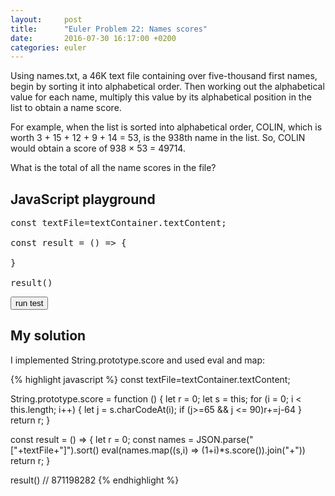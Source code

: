 ```yaml
---
layout:     post
title:      "Euler Problem 22: Names scores"
date:       2016-07-30 16:17:00 +0200
categories: euler
---
```


Using names.txt, a 46K text file containing over five-thousand first names, begin by sorting it into alphabetical order. Then working out the alphabetical value for each name, multiply this value by its alphabetical position in the list to obtain a name score.

For example, when the list is sorted into alphabetical order, COLIN, which is worth 3 + 15 + 12 + 9 + 14 = 53, is the 938th name in the list. So, COLIN would obtain a score of 938 × 53 = 49714.

What is the total of all the name scores in the file?

<script id="textContainer">"MARY","PATRICIA","LINDA","BARBARA","ELIZABETH","JENNIFER","MARIA","SUSAN","MARGARET","DOROTHY","LISA","NANCY","KAREN","BETTY","HELEN","SANDRA","DONNA","CAROL","RUTH","SHARON","MICHELLE","LAURA","SARAH","KIMBERLY","DEBORAH","JESSICA","SHIRLEY","CYNTHIA","ANGELA","MELISSA","BRENDA","AMY","ANNA","REBECCA","VIRGINIA","KATHLEEN","PAMELA","MARTHA","DEBRA","AMANDA","STEPHANIE","CAROLYN","CHRISTINE","MARIE","JANET","CATHERINE","FRANCES","ANN","JOYCE","DIANE","ALICE","JULIE","HEATHER","TERESA","DORIS","GLORIA","EVELYN","JEAN","CHERYL","MILDRED","KATHERINE","JOAN","ASHLEY","JUDITH","ROSE","JANICE","KELLY","NICOLE","JUDY","CHRISTINA","KATHY","THERESA","BEVERLY","DENISE","TAMMY","IRENE","JANE","LORI","RACHEL","MARILYN","ANDREA","KATHRYN","LOUISE","SARA","ANNE","JACQUELINE","WANDA","BONNIE","JULIA","RUBY","LOIS","TINA","PHYLLIS","NORMA","PAULA","DIANA","ANNIE","LILLIAN","EMILY","ROBIN","PEGGY","CRYSTAL","GLADYS","RITA","DAWN","CONNIE","FLORENCE","TRACY","EDNA","TIFFANY","CARMEN","ROSA","CINDY","GRACE","WENDY","VICTORIA","EDITH","KIM","SHERRY","SYLVIA","JOSEPHINE","THELMA","SHANNON","SHEILA","ETHEL","ELLEN","ELAINE","MARJORIE","CARRIE","CHARLOTTE","MONICA","ESTHER","PAULINE","EMMA","JUANITA","ANITA","RHONDA","HAZEL","AMBER","EVA","DEBBIE","APRIL","LESLIE","CLARA","LUCILLE","JAMIE","JOANNE","ELEANOR","VALERIE","DANIELLE","MEGAN","ALICIA","SUZANNE","MICHELE","GAIL","BERTHA","DARLENE","VERONICA","JILL","ERIN","GERALDINE","LAUREN","CATHY","JOANN","LORRAINE","LYNN","SALLY","REGINA","ERICA","BEATRICE","DOLORES","BERNICE","AUDREY","YVONNE","ANNETTE","JUNE","SAMANTHA","MARION","DANA","STACY","ANA","RENEE","IDA","VIVIAN","ROBERTA","HOLLY","BRITTANY","MELANIE","LORETTA","YOLANDA","JEANETTE","LAURIE","KATIE","KRISTEN","VANESSA","ALMA","SUE","ELSIE","BETH","JEANNE","VICKI","CARLA","TARA","ROSEMARY","EILEEN","TERRI","GERTRUDE","LUCY","TONYA","ELLA","STACEY","WILMA","GINA","KRISTIN","JESSIE","NATALIE","AGNES","VERA","WILLIE","CHARLENE","BESSIE","DELORES","MELINDA","PEARL","ARLENE","MAUREEN","COLLEEN","ALLISON","TAMARA","JOY","GEORGIA","CONSTANCE","LILLIE","CLAUDIA","JACKIE","MARCIA","TANYA","NELLIE","MINNIE","MARLENE","HEIDI","GLENDA","LYDIA","VIOLA","COURTNEY","MARIAN","STELLA","CAROLINE","DORA","JO","VICKIE","MATTIE","TERRY","MAXINE","IRMA","MABEL","MARSHA","MYRTLE","LENA","CHRISTY","DEANNA","PATSY","HILDA","GWENDOLYN","JENNIE","NORA","MARGIE","NINA","CASSANDRA","LEAH","PENNY","KAY","PRISCILLA","NAOMI","CAROLE","BRANDY","OLGA","BILLIE","DIANNE","TRACEY","LEONA","JENNY","FELICIA","SONIA","MIRIAM","VELMA","BECKY","BOBBIE","VIOLET","KRISTINA","TONI","MISTY","MAE","SHELLY","DAISY","RAMONA","SHERRI","ERIKA","KATRINA","CLAIRE","LINDSEY","LINDSAY","GENEVA","GUADALUPE","BELINDA","MARGARITA","SHERYL","CORA","FAYE","ADA","NATASHA","SABRINA","ISABEL","MARGUERITE","HATTIE","HARRIET","MOLLY","CECILIA","KRISTI","BRANDI","BLANCHE","SANDY","ROSIE","JOANNA","IRIS","EUNICE","ANGIE","INEZ","LYNDA","MADELINE","AMELIA","ALBERTA","GENEVIEVE","MONIQUE","JODI","JANIE","MAGGIE","KAYLA","SONYA","JAN","LEE","KRISTINE","CANDACE","FANNIE","MARYANN","OPAL","ALISON","YVETTE","MELODY","LUZ","SUSIE","OLIVIA","FLORA","SHELLEY","KRISTY","MAMIE","LULA","LOLA","VERNA","BEULAH","ANTOINETTE","CANDICE","JUANA","JEANNETTE","PAM","KELLI","HANNAH","WHITNEY","BRIDGET","KARLA","CELIA","LATOYA","PATTY","SHELIA","GAYLE","DELLA","VICKY","LYNNE","SHERI","MARIANNE","KARA","JACQUELYN","ERMA","BLANCA","MYRA","LETICIA","PAT","KRISTA","ROXANNE","ANGELICA","JOHNNIE","ROBYN","FRANCIS","ADRIENNE","ROSALIE","ALEXANDRA","BROOKE","BETHANY","SADIE","BERNADETTE","TRACI","JODY","KENDRA","JASMINE","NICHOLE","RACHAEL","CHELSEA","MABLE","ERNESTINE","MURIEL","MARCELLA","ELENA","KRYSTAL","ANGELINA","NADINE","KARI","ESTELLE","DIANNA","PAULETTE","LORA","MONA","DOREEN","ROSEMARIE","ANGEL","DESIREE","ANTONIA","HOPE","GINGER","JANIS","BETSY","CHRISTIE","FREDA","MERCEDES","MEREDITH","LYNETTE","TERI","CRISTINA","EULA","LEIGH","MEGHAN","SOPHIA","ELOISE","ROCHELLE","GRETCHEN","CECELIA","RAQUEL","HENRIETTA","ALYSSA","JANA","KELLEY","GWEN","KERRY","JENNA","TRICIA","LAVERNE","OLIVE","ALEXIS","TASHA","SILVIA","ELVIRA","CASEY","DELIA","SOPHIE","KATE","PATTI","LORENA","KELLIE","SONJA","LILA","LANA","DARLA","MAY","MINDY","ESSIE","MANDY","LORENE","ELSA","JOSEFINA","JEANNIE","MIRANDA","DIXIE","LUCIA","MARTA","FAITH","LELA","JOHANNA","SHARI","CAMILLE","TAMI","SHAWNA","ELISA","EBONY","MELBA","ORA","NETTIE","TABITHA","OLLIE","JAIME","WINIFRED","KRISTIE","MARINA","ALISHA","AIMEE","RENA","MYRNA","MARLA","TAMMIE","LATASHA","BONITA","PATRICE","RONDA","SHERRIE","ADDIE","FRANCINE","DELORIS","STACIE","ADRIANA","CHERI","SHELBY","ABIGAIL","CELESTE","JEWEL","CARA","ADELE","REBEKAH","LUCINDA","DORTHY","CHRIS","EFFIE","TRINA","REBA","SHAWN","SALLIE","AURORA","LENORA","ETTA","LOTTIE","KERRI","TRISHA","NIKKI","ESTELLA","FRANCISCA","JOSIE","TRACIE","MARISSA","KARIN","BRITTNEY","JANELLE","LOURDES","LAUREL","HELENE","FERN","ELVA","CORINNE","KELSEY","INA","BETTIE","ELISABETH","AIDA","CAITLIN","INGRID","IVA","EUGENIA","CHRISTA","GOLDIE","CASSIE","MAUDE","JENIFER","THERESE","FRANKIE","DENA","LORNA","JANETTE","LATONYA","CANDY","MORGAN","CONSUELO","TAMIKA","ROSETTA","DEBORA","CHERIE","POLLY","DINA","JEWELL","FAY","JILLIAN","DOROTHEA","NELL","TRUDY","ESPERANZA","PATRICA","KIMBERLEY","SHANNA","HELENA","CAROLINA","CLEO","STEFANIE","ROSARIO","OLA","JANINE","MOLLIE","LUPE","ALISA","LOU","MARIBEL","SUSANNE","BETTE","SUSANA","ELISE","CECILE","ISABELLE","LESLEY","JOCELYN","PAIGE","JONI","RACHELLE","LEOLA","DAPHNE","ALTA","ESTER","PETRA","GRACIELA","IMOGENE","JOLENE","KEISHA","LACEY","GLENNA","GABRIELA","KERI","URSULA","LIZZIE","KIRSTEN","SHANA","ADELINE","MAYRA","JAYNE","JACLYN","GRACIE","SONDRA","CARMELA","MARISA","ROSALIND","CHARITY","TONIA","BEATRIZ","MARISOL","CLARICE","JEANINE","SHEENA","ANGELINE","FRIEDA","LILY","ROBBIE","SHAUNA","MILLIE","CLAUDETTE","CATHLEEN","ANGELIA","GABRIELLE","AUTUMN","KATHARINE","SUMMER","JODIE","STACI","LEA","CHRISTI","JIMMIE","JUSTINE","ELMA","LUELLA","MARGRET","DOMINIQUE","SOCORRO","RENE","MARTINA","MARGO","MAVIS","CALLIE","BOBBI","MARITZA","LUCILE","LEANNE","JEANNINE","DEANA","AILEEN","LORIE","LADONNA","WILLA","MANUELA","GALE","SELMA","DOLLY","SYBIL","ABBY","LARA","DALE","IVY","DEE","WINNIE","MARCY","LUISA","JERI","MAGDALENA","OFELIA","MEAGAN","AUDRA","MATILDA","LEILA","CORNELIA","BIANCA","SIMONE","BETTYE","RANDI","VIRGIE","LATISHA","BARBRA","GEORGINA","ELIZA","LEANN","BRIDGETTE","RHODA","HALEY","ADELA","NOLA","BERNADINE","FLOSSIE","ILA","GRETA","RUTHIE","NELDA","MINERVA","LILLY","TERRIE","LETHA","HILARY","ESTELA","VALARIE","BRIANNA","ROSALYN","EARLINE","CATALINA","AVA","MIA","CLARISSA","LIDIA","CORRINE","ALEXANDRIA","CONCEPCION","TIA","SHARRON","RAE","DONA","ERICKA","JAMI","ELNORA","CHANDRA","LENORE","NEVA","MARYLOU","MELISA","TABATHA","SERENA","AVIS","ALLIE","SOFIA","JEANIE","ODESSA","NANNIE","HARRIETT","LORAINE","PENELOPE","MILAGROS","EMILIA","BENITA","ALLYSON","ASHLEE","TANIA","TOMMIE","ESMERALDA","KARINA","EVE","PEARLIE","ZELMA","MALINDA","NOREEN","TAMEKA","SAUNDRA","HILLARY","AMIE","ALTHEA","ROSALINDA","JORDAN","LILIA","ALANA","GAY","CLARE","ALEJANDRA","ELINOR","MICHAEL","LORRIE","JERRI","DARCY","EARNESTINE","CARMELLA","TAYLOR","NOEMI","MARCIE","LIZA","ANNABELLE","LOUISA","EARLENE","MALLORY","CARLENE","NITA","SELENA","TANISHA","KATY","JULIANNE","JOHN","LAKISHA","EDWINA","MARICELA","MARGERY","KENYA","DOLLIE","ROXIE","ROSLYN","KATHRINE","NANETTE","CHARMAINE","LAVONNE","ILENE","KRIS","TAMMI","SUZETTE","CORINE","KAYE","JERRY","MERLE","CHRYSTAL","LINA","DEANNE","LILIAN","JULIANA","ALINE","LUANN","KASEY","MARYANNE","EVANGELINE","COLETTE","MELVA","LAWANDA","YESENIA","NADIA","MADGE","KATHIE","EDDIE","OPHELIA","VALERIA","NONA","MITZI","MARI","GEORGETTE","CLAUDINE","FRAN","ALISSA","ROSEANN","LAKEISHA","SUSANNA","REVA","DEIDRE","CHASITY","SHEREE","CARLY","JAMES","ELVIA","ALYCE","DEIRDRE","GENA","BRIANA","ARACELI","KATELYN","ROSANNE","WENDI","TESSA","BERTA","MARVA","IMELDA","MARIETTA","MARCI","LEONOR","ARLINE","SASHA","MADELYN","JANNA","JULIETTE","DEENA","AURELIA","JOSEFA","AUGUSTA","LILIANA","YOUNG","CHRISTIAN","LESSIE","AMALIA","SAVANNAH","ANASTASIA","VILMA","NATALIA","ROSELLA","LYNNETTE","CORINA","ALFREDA","LEANNA","CAREY","AMPARO","COLEEN","TAMRA","AISHA","WILDA","KARYN","CHERRY","QUEEN","MAURA","MAI","EVANGELINA","ROSANNA","HALLIE","ERNA","ENID","MARIANA","LACY","JULIET","JACKLYN","FREIDA","MADELEINE","MARA","HESTER","CATHRYN","LELIA","CASANDRA","BRIDGETT","ANGELITA","JANNIE","DIONNE","ANNMARIE","KATINA","BERYL","PHOEBE","MILLICENT","KATHERYN","DIANN","CARISSA","MARYELLEN","LIZ","LAURI","HELGA","GILDA","ADRIAN","RHEA","MARQUITA","HOLLIE","TISHA","TAMERA","ANGELIQUE","FRANCESCA","BRITNEY","KAITLIN","LOLITA","FLORINE","ROWENA","REYNA","TWILA","FANNY","JANELL","INES","CONCETTA","BERTIE","ALBA","BRIGITTE","ALYSON","VONDA","PANSY","ELBA","NOELLE","LETITIA","KITTY","DEANN","BRANDIE","LOUELLA","LETA","FELECIA","SHARLENE","LESA","BEVERLEY","ROBERT","ISABELLA","HERMINIA","TERRA","CELINA","TORI","OCTAVIA","JADE","DENICE","GERMAINE","SIERRA","MICHELL","CORTNEY","NELLY","DORETHA","SYDNEY","DEIDRA","MONIKA","LASHONDA","JUDI","CHELSEY","ANTIONETTE","MARGOT","BOBBY","ADELAIDE","NAN","LEEANN","ELISHA","DESSIE","LIBBY","KATHI","GAYLA","LATANYA","MINA","MELLISA","KIMBERLEE","JASMIN","RENAE","ZELDA","ELDA","MA","JUSTINA","GUSSIE","EMILIE","CAMILLA","ABBIE","ROCIO","KAITLYN","JESSE","EDYTHE","ASHLEIGH","SELINA","LAKESHA","GERI","ALLENE","PAMALA","MICHAELA","DAYNA","CARYN","ROSALIA","SUN","JACQULINE","REBECA","MARYBETH","KRYSTLE","IOLA","DOTTIE","BENNIE","BELLE","AUBREY","GRISELDA","ERNESTINA","ELIDA","ADRIANNE","DEMETRIA","DELMA","CHONG","JAQUELINE","DESTINY","ARLEEN","VIRGINA","RETHA","FATIMA","TILLIE","ELEANORE","CARI","TREVA","BIRDIE","WILHELMINA","ROSALEE","MAURINE","LATRICE","YONG","JENA","TARYN","ELIA","DEBBY","MAUDIE","JEANNA","DELILAH","CATRINA","SHONDA","HORTENCIA","THEODORA","TERESITA","ROBBIN","DANETTE","MARYJANE","FREDDIE","DELPHINE","BRIANNE","NILDA","DANNA","CINDI","BESS","IONA","HANNA","ARIEL","WINONA","VIDA","ROSITA","MARIANNA","WILLIAM","RACHEAL","GUILLERMINA","ELOISA","CELESTINE","CAREN","MALISSA","LONA","CHANTEL","SHELLIE","MARISELA","LEORA","AGATHA","SOLEDAD","MIGDALIA","IVETTE","CHRISTEN","ATHENA","JANEL","CHLOE","VEDA","PATTIE","TESSIE","TERA","MARILYNN","LUCRETIA","KARRIE","DINAH","DANIELA","ALECIA","ADELINA","VERNICE","SHIELA","PORTIA","MERRY","LASHAWN","DEVON","DARA","TAWANA","OMA","VERDA","CHRISTIN","ALENE","ZELLA","SANDI","RAFAELA","MAYA","KIRA","CANDIDA","ALVINA","SUZAN","SHAYLA","LYN","LETTIE","ALVA","SAMATHA","ORALIA","MATILDE","MADONNA","LARISSA","VESTA","RENITA","INDIA","DELOIS","SHANDA","PHILLIS","LORRI","ERLINDA","CRUZ","CATHRINE","BARB","ZOE","ISABELL","IONE","GISELA","CHARLIE","VALENCIA","ROXANNA","MAYME","KISHA","ELLIE","MELLISSA","DORRIS","DALIA","BELLA","ANNETTA","ZOILA","RETA","REINA","LAURETTA","KYLIE","CHRISTAL","PILAR","CHARLA","ELISSA","TIFFANI","TANA","PAULINA","LEOTA","BREANNA","JAYME","CARMEL","VERNELL","TOMASA","MANDI","DOMINGA","SANTA","MELODIE","LURA","ALEXA","TAMELA","RYAN","MIRNA","KERRIE","VENUS","NOEL","FELICITA","CRISTY","CARMELITA","BERNIECE","ANNEMARIE","TIARA","ROSEANNE","MISSY","CORI","ROXANA","PRICILLA","KRISTAL","JUNG","ELYSE","HAYDEE","ALETHA","BETTINA","MARGE","GILLIAN","FILOMENA","CHARLES","ZENAIDA","HARRIETTE","CARIDAD","VADA","UNA","ARETHA","PEARLINE","MARJORY","MARCELA","FLOR","EVETTE","ELOUISE","ALINA","TRINIDAD","DAVID","DAMARIS","CATHARINE","CARROLL","BELVA","NAKIA","MARLENA","LUANNE","LORINE","KARON","DORENE","DANITA","BRENNA","TATIANA","SAMMIE","LOUANN","LOREN","JULIANNA","ANDRIA","PHILOMENA","LUCILA","LEONORA","DOVIE","ROMONA","MIMI","JACQUELIN","GAYE","TONJA","MISTI","JOE","GENE","CHASTITY","STACIA","ROXANN","MICAELA","NIKITA","MEI","VELDA","MARLYS","JOHNNA","AURA","LAVERN","IVONNE","HAYLEY","NICKI","MAJORIE","HERLINDA","GEORGE","ALPHA","YADIRA","PERLA","GREGORIA","DANIEL","ANTONETTE","SHELLI","MOZELLE","MARIAH","JOELLE","CORDELIA","JOSETTE","CHIQUITA","TRISTA","LOUIS","LAQUITA","GEORGIANA","CANDI","SHANON","LONNIE","HILDEGARD","CECIL","VALENTINA","STEPHANY","MAGDA","KAROL","GERRY","GABRIELLA","TIANA","ROMA","RICHELLE","RAY","PRINCESS","OLETA","JACQUE","IDELLA","ALAINA","SUZANNA","JOVITA","BLAIR","TOSHA","RAVEN","NEREIDA","MARLYN","KYLA","JOSEPH","DELFINA","TENA","STEPHENIE","SABINA","NATHALIE","MARCELLE","GERTIE","DARLEEN","THEA","SHARONDA","SHANTEL","BELEN","VENESSA","ROSALINA","ONA","GENOVEVA","COREY","CLEMENTINE","ROSALBA","RENATE","RENATA","MI","IVORY","GEORGIANNA","FLOY","DORCAS","ARIANA","TYRA","THEDA","MARIAM","JULI","JESICA","DONNIE","VIKKI","VERLA","ROSELYN","MELVINA","JANNETTE","GINNY","DEBRAH","CORRIE","ASIA","VIOLETA","MYRTIS","LATRICIA","COLLETTE","CHARLEEN","ANISSA","VIVIANA","TWYLA","PRECIOUS","NEDRA","LATONIA","LAN","HELLEN","FABIOLA","ANNAMARIE","ADELL","SHARYN","CHANTAL","NIKI","MAUD","LIZETTE","LINDY","KIA","KESHA","JEANA","DANELLE","CHARLINE","CHANEL","CARROL","VALORIE","LIA","DORTHA","CRISTAL","SUNNY","LEONE","LEILANI","GERRI","DEBI","ANDRA","KESHIA","IMA","EULALIA","EASTER","DULCE","NATIVIDAD","LINNIE","KAMI","GEORGIE","CATINA","BROOK","ALDA","WINNIFRED","SHARLA","RUTHANN","MEAGHAN","MAGDALENE","LISSETTE","ADELAIDA","VENITA","TRENA","SHIRLENE","SHAMEKA","ELIZEBETH","DIAN","SHANTA","MICKEY","LATOSHA","CARLOTTA","WINDY","SOON","ROSINA","MARIANN","LEISA","JONNIE","DAWNA","CATHIE","BILLY","ASTRID","SIDNEY","LAUREEN","JANEEN","HOLLI","FAWN","VICKEY","TERESSA","SHANTE","RUBYE","MARCELINA","CHANDA","CARY","TERESE","SCARLETT","MARTY","MARNIE","LULU","LISETTE","JENIFFER","ELENOR","DORINDA","DONITA","CARMAN","BERNITA","ALTAGRACIA","ALETA","ADRIANNA","ZORAIDA","RONNIE","NICOLA","LYNDSEY","KENDALL","JANINA","CHRISSY","AMI","STARLA","PHYLIS","PHUONG","KYRA","CHARISSE","BLANCH","SANJUANITA","RONA","NANCI","MARILEE","MARANDA","CORY","BRIGETTE","SANJUANA","MARITA","KASSANDRA","JOYCELYN","IRA","FELIPA","CHELSIE","BONNY","MIREYA","LORENZA","KYONG","ILEANA","CANDELARIA","TONY","TOBY","SHERIE","OK","MARK","LUCIE","LEATRICE","LAKESHIA","GERDA","EDIE","BAMBI","MARYLIN","LAVON","HORTENSE","GARNET","EVIE","TRESSA","SHAYNA","LAVINA","KYUNG","JEANETTA","SHERRILL","SHARA","PHYLISS","MITTIE","ANABEL","ALESIA","THUY","TAWANDA","RICHARD","JOANIE","TIFFANIE","LASHANDA","KARISSA","ENRIQUETA","DARIA","DANIELLA","CORINNA","ALANNA","ABBEY","ROXANE","ROSEANNA","MAGNOLIA","LIDA","KYLE","JOELLEN","ERA","CORAL","CARLEEN","TRESA","PEGGIE","NOVELLA","NILA","MAYBELLE","JENELLE","CARINA","NOVA","MELINA","MARQUERITE","MARGARETTE","JOSEPHINA","EVONNE","DEVIN","CINTHIA","ALBINA","TOYA","TAWNYA","SHERITA","SANTOS","MYRIAM","LIZABETH","LISE","KEELY","JENNI","GISELLE","CHERYLE","ARDITH","ARDIS","ALESHA","ADRIANE","SHAINA","LINNEA","KAROLYN","HONG","FLORIDA","FELISHA","DORI","DARCI","ARTIE","ARMIDA","ZOLA","XIOMARA","VERGIE","SHAMIKA","NENA","NANNETTE","MAXIE","LOVIE","JEANE","JAIMIE","INGE","FARRAH","ELAINA","CAITLYN","STARR","FELICITAS","CHERLY","CARYL","YOLONDA","YASMIN","TEENA","PRUDENCE","PENNIE","NYDIA","MACKENZIE","ORPHA","MARVEL","LIZBETH","LAURETTE","JERRIE","HERMELINDA","CAROLEE","TIERRA","MIRIAN","META","MELONY","KORI","JENNETTE","JAMILA","ENA","ANH","YOSHIKO","SUSANNAH","SALINA","RHIANNON","JOLEEN","CRISTINE","ASHTON","ARACELY","TOMEKA","SHALONDA","MARTI","LACIE","KALA","JADA","ILSE","HAILEY","BRITTANI","ZONA","SYBLE","SHERRYL","RANDY","NIDIA","MARLO","KANDICE","KANDI","DEB","DEAN","AMERICA","ALYCIA","TOMMY","RONNA","NORENE","MERCY","JOSE","INGEBORG","GIOVANNA","GEMMA","CHRISTEL","AUDRY","ZORA","VITA","VAN","TRISH","STEPHAINE","SHIRLEE","SHANIKA","MELONIE","MAZIE","JAZMIN","INGA","HOA","HETTIE","GERALYN","FONDA","ESTRELLA","ADELLA","SU","SARITA","RINA","MILISSA","MARIBETH","GOLDA","EVON","ETHELYN","ENEDINA","CHERISE","CHANA","VELVA","TAWANNA","SADE","MIRTA","LI","KARIE","JACINTA","ELNA","DAVINA","CIERRA","ASHLIE","ALBERTHA","TANESHA","STEPHANI","NELLE","MINDI","LU","LORINDA","LARUE","FLORENE","DEMETRA","DEDRA","CIARA","CHANTELLE","ASHLY","SUZY","ROSALVA","NOELIA","LYDA","LEATHA","KRYSTYNA","KRISTAN","KARRI","DARLINE","DARCIE","CINDA","CHEYENNE","CHERRIE","AWILDA","ALMEDA","ROLANDA","LANETTE","JERILYN","GISELE","EVALYN","CYNDI","CLETA","CARIN","ZINA","ZENA","VELIA","TANIKA","PAUL","CHARISSA","THOMAS","TALIA","MARGARETE","LAVONDA","KAYLEE","KATHLENE","JONNA","IRENA","ILONA","IDALIA","CANDIS","CANDANCE","BRANDEE","ANITRA","ALIDA","SIGRID","NICOLETTE","MARYJO","LINETTE","HEDWIG","CHRISTIANA","CASSIDY","ALEXIA","TRESSIE","MODESTA","LUPITA","LITA","GLADIS","EVELIA","DAVIDA","CHERRI","CECILY","ASHELY","ANNABEL","AGUSTINA","WANITA","SHIRLY","ROSAURA","HULDA","EUN","BAILEY","YETTA","VERONA","THOMASINA","SIBYL","SHANNAN","MECHELLE","LUE","LEANDRA","LANI","KYLEE","KANDY","JOLYNN","FERNE","EBONI","CORENE","ALYSIA","ZULA","NADA","MOIRA","LYNDSAY","LORRETTA","JUAN","JAMMIE","HORTENSIA","GAYNELL","CAMERON","ADRIA","VINA","VICENTA","TANGELA","STEPHINE","NORINE","NELLA","LIANA","LESLEE","KIMBERELY","ILIANA","GLORY","FELICA","EMOGENE","ELFRIEDE","EDEN","EARTHA","CARMA","BEA","OCIE","MARRY","LENNIE","KIARA","JACALYN","CARLOTA","ARIELLE","YU","STAR","OTILIA","KIRSTIN","KACEY","JOHNETTA","JOEY","JOETTA","JERALDINE","JAUNITA","ELANA","DORTHEA","CAMI","AMADA","ADELIA","VERNITA","TAMAR","SIOBHAN","RENEA","RASHIDA","OUIDA","ODELL","NILSA","MERYL","KRISTYN","JULIETA","DANICA","BREANNE","AUREA","ANGLEA","SHERRON","ODETTE","MALIA","LORELEI","LIN","LEESA","KENNA","KATHLYN","FIONA","CHARLETTE","SUZIE","SHANTELL","SABRA","RACQUEL","MYONG","MIRA","MARTINE","LUCIENNE","LAVADA","JULIANN","JOHNIE","ELVERA","DELPHIA","CLAIR","CHRISTIANE","CHAROLETTE","CARRI","AUGUSTINE","ASHA","ANGELLA","PAOLA","NINFA","LEDA","LAI","EDA","SUNSHINE","STEFANI","SHANELL","PALMA","MACHELLE","LISSA","KECIA","KATHRYNE","KARLENE","JULISSA","JETTIE","JENNIFFER","HUI","CORRINA","CHRISTOPHER","CAROLANN","ALENA","TESS","ROSARIA","MYRTICE","MARYLEE","LIANE","KENYATTA","JUDIE","JANEY","IN","ELMIRA","ELDORA","DENNA","CRISTI","CATHI","ZAIDA","VONNIE","VIVA","VERNIE","ROSALINE","MARIELA","LUCIANA","LESLI","KARAN","FELICE","DENEEN","ADINA","WYNONA","TARSHA","SHERON","SHASTA","SHANITA","SHANI","SHANDRA","RANDA","PINKIE","PARIS","NELIDA","MARILOU","LYLA","LAURENE","LACI","JOI","JANENE","DOROTHA","DANIELE","DANI","CAROLYNN","CARLYN","BERENICE","AYESHA","ANNELIESE","ALETHEA","THERSA","TAMIKO","RUFINA","OLIVA","MOZELL","MARYLYN","MADISON","KRISTIAN","KATHYRN","KASANDRA","KANDACE","JANAE","GABRIEL","DOMENICA","DEBBRA","DANNIELLE","CHUN","BUFFY","BARBIE","ARCELIA","AJA","ZENOBIA","SHAREN","SHAREE","PATRICK","PAGE","MY","LAVINIA","KUM","KACIE","JACKELINE","HUONG","FELISA","EMELIA","ELEANORA","CYTHIA","CRISTIN","CLYDE","CLARIBEL","CARON","ANASTACIA","ZULMA","ZANDRA","YOKO","TENISHA","SUSANN","SHERILYN","SHAY","SHAWANDA","SABINE","ROMANA","MATHILDA","LINSEY","KEIKO","JOANA","ISELA","GRETTA","GEORGETTA","EUGENIE","DUSTY","DESIRAE","DELORA","CORAZON","ANTONINA","ANIKA","WILLENE","TRACEE","TAMATHA","REGAN","NICHELLE","MICKIE","MAEGAN","LUANA","LANITA","KELSIE","EDELMIRA","BREE","AFTON","TEODORA","TAMIE","SHENA","MEG","LINH","KELI","KACI","DANYELLE","BRITT","ARLETTE","ALBERTINE","ADELLE","TIFFINY","STORMY","SIMONA","NUMBERS","NICOLASA","NICHOL","NIA","NAKISHA","MEE","MAIRA","LOREEN","KIZZY","JOHNNY","JAY","FALLON","CHRISTENE","BOBBYE","ANTHONY","YING","VINCENZA","TANJA","RUBIE","RONI","QUEENIE","MARGARETT","KIMBERLI","IRMGARD","IDELL","HILMA","EVELINA","ESTA","EMILEE","DENNISE","DANIA","CARL","CARIE","ANTONIO","WAI","SANG","RISA","RIKKI","PARTICIA","MUI","MASAKO","MARIO","LUVENIA","LOREE","LONI","LIEN","KEVIN","GIGI","FLORENCIA","DORIAN","DENITA","DALLAS","CHI","BILLYE","ALEXANDER","TOMIKA","SHARITA","RANA","NIKOLE","NEOMA","MARGARITE","MADALYN","LUCINA","LAILA","KALI","JENETTE","GABRIELE","EVELYNE","ELENORA","CLEMENTINA","ALEJANDRINA","ZULEMA","VIOLETTE","VANNESSA","THRESA","RETTA","PIA","PATIENCE","NOELLA","NICKIE","JONELL","DELTA","CHUNG","CHAYA","CAMELIA","BETHEL","ANYA","ANDREW","THANH","SUZANN","SPRING","SHU","MILA","LILLA","LAVERNA","KEESHA","KATTIE","GIA","GEORGENE","EVELINE","ESTELL","ELIZBETH","VIVIENNE","VALLIE","TRUDIE","STEPHANE","MICHEL","MAGALY","MADIE","KENYETTA","KARREN","JANETTA","HERMINE","HARMONY","DRUCILLA","DEBBI","CELESTINA","CANDIE","BRITNI","BECKIE","AMINA","ZITA","YUN","YOLANDE","VIVIEN","VERNETTA","TRUDI","SOMMER","PEARLE","PATRINA","OSSIE","NICOLLE","LOYCE","LETTY","LARISA","KATHARINA","JOSELYN","JONELLE","JENELL","IESHA","HEIDE","FLORINDA","FLORENTINA","FLO","ELODIA","DORINE","BRUNILDA","BRIGID","ASHLI","ARDELLA","TWANA","THU","TARAH","SUNG","SHEA","SHAVON","SHANE","SERINA","RAYNA","RAMONITA","NGA","MARGURITE","LUCRECIA","KOURTNEY","KATI","JESUS","JESENIA","DIAMOND","CRISTA","AYANA","ALICA","ALIA","VINNIE","SUELLEN","ROMELIA","RACHELL","PIPER","OLYMPIA","MICHIKO","KATHALEEN","JOLIE","JESSI","JANESSA","HANA","HA","ELEASE","CARLETTA","BRITANY","SHONA","SALOME","ROSAMOND","REGENA","RAINA","NGOC","NELIA","LOUVENIA","LESIA","LATRINA","LATICIA","LARHONDA","JINA","JACKI","HOLLIS","HOLLEY","EMMY","DEEANN","CORETTA","ARNETTA","VELVET","THALIA","SHANICE","NETA","MIKKI","MICKI","LONNA","LEANA","LASHUNDA","KILEY","JOYE","JACQULYN","IGNACIA","HYUN","HIROKO","HENRY","HENRIETTE","ELAYNE","DELINDA","DARNELL","DAHLIA","COREEN","CONSUELA","CONCHITA","CELINE","BABETTE","AYANNA","ANETTE","ALBERTINA","SKYE","SHAWNEE","SHANEKA","QUIANA","PAMELIA","MIN","MERRI","MERLENE","MARGIT","KIESHA","KIERA","KAYLENE","JODEE","JENISE","ERLENE","EMMIE","ELSE","DARYL","DALILA","DAISEY","CODY","CASIE","BELIA","BABARA","VERSIE","VANESA","SHELBA","SHAWNDA","SAM","NORMAN","NIKIA","NAOMA","MARNA","MARGERET","MADALINE","LAWANA","KINDRA","JUTTA","JAZMINE","JANETT","HANNELORE","GLENDORA","GERTRUD","GARNETT","FREEDA","FREDERICA","FLORANCE","FLAVIA","DENNIS","CARLINE","BEVERLEE","ANJANETTE","VALDA","TRINITY","TAMALA","STEVIE","SHONNA","SHA","SARINA","ONEIDA","MICAH","MERILYN","MARLEEN","LURLINE","LENNA","KATHERIN","JIN","JENI","HAE","GRACIA","GLADY","FARAH","ERIC","ENOLA","EMA","DOMINQUE","DEVONA","DELANA","CECILA","CAPRICE","ALYSHA","ALI","ALETHIA","VENA","THERESIA","TAWNY","SONG","SHAKIRA","SAMARA","SACHIKO","RACHELE","PAMELLA","NICKY","MARNI","MARIEL","MAREN","MALISA","LIGIA","LERA","LATORIA","LARAE","KIMBER","KATHERN","KAREY","JENNEFER","JANETH","HALINA","FREDIA","DELISA","DEBROAH","CIERA","CHIN","ANGELIKA","ANDREE","ALTHA","YEN","VIVAN","TERRESA","TANNA","SUK","SUDIE","SOO","SIGNE","SALENA","RONNI","REBBECCA","MYRTIE","MCKENZIE","MALIKA","MAIDA","LOAN","LEONARDA","KAYLEIGH","FRANCE","ETHYL","ELLYN","DAYLE","CAMMIE","BRITTNI","BIRGIT","AVELINA","ASUNCION","ARIANNA","AKIKO","VENICE","TYESHA","TONIE","TIESHA","TAKISHA","STEFFANIE","SINDY","SANTANA","MEGHANN","MANDA","MACIE","LADY","KELLYE","KELLEE","JOSLYN","JASON","INGER","INDIRA","GLINDA","GLENNIS","FERNANDA","FAUSTINA","ENEIDA","ELICIA","DOT","DIGNA","DELL","ARLETTA","ANDRE","WILLIA","TAMMARA","TABETHA","SHERRELL","SARI","REFUGIO","REBBECA","PAULETTA","NIEVES","NATOSHA","NAKITA","MAMMIE","KENISHA","KAZUKO","KASSIE","GARY","EARLEAN","DAPHINE","CORLISS","CLOTILDE","CAROLYNE","BERNETTA","AUGUSTINA","AUDREA","ANNIS","ANNABELL","YAN","TENNILLE","TAMICA","SELENE","SEAN","ROSANA","REGENIA","QIANA","MARKITA","MACY","LEEANNE","LAURINE","KYM","JESSENIA","JANITA","GEORGINE","GENIE","EMIKO","ELVIE","DEANDRA","DAGMAR","CORIE","COLLEN","CHERISH","ROMAINE","PORSHA","PEARLENE","MICHELINE","MERNA","MARGORIE","MARGARETTA","LORE","KENNETH","JENINE","HERMINA","FREDERICKA","ELKE","DRUSILLA","DORATHY","DIONE","DESIRE","CELENA","BRIGIDA","ANGELES","ALLEGRA","THEO","TAMEKIA","SYNTHIA","STEPHEN","SOOK","SLYVIA","ROSANN","REATHA","RAYE","MARQUETTA","MARGART","LING","LAYLA","KYMBERLY","KIANA","KAYLEEN","KATLYN","KARMEN","JOELLA","IRINA","EMELDA","ELENI","DETRA","CLEMMIE","CHERYLL","CHANTELL","CATHEY","ARNITA","ARLA","ANGLE","ANGELIC","ALYSE","ZOFIA","THOMASINE","TENNIE","SON","SHERLY","SHERLEY","SHARYL","REMEDIOS","PETRINA","NICKOLE","MYUNG","MYRLE","MOZELLA","LOUANNE","LISHA","LATIA","LANE","KRYSTA","JULIENNE","JOEL","JEANENE","JACQUALINE","ISAURA","GWENDA","EARLEEN","DONALD","CLEOPATRA","CARLIE","AUDIE","ANTONIETTA","ALISE","ALEX","VERDELL","VAL","TYLER","TOMOKO","THAO","TALISHA","STEVEN","SO","SHEMIKA","SHAUN","SCARLET","SAVANNA","SANTINA","ROSIA","RAEANN","ODILIA","NANA","MINNA","MAGAN","LYNELLE","LE","KARMA","JOEANN","IVANA","INELL","ILANA","HYE","HONEY","HEE","GUDRUN","FRANK","DREAMA","CRISSY","CHANTE","CARMELINA","ARVILLA","ARTHUR","ANNAMAE","ALVERA","ALEIDA","AARON","YEE","YANIRA","VANDA","TIANNA","TAM","STEFANIA","SHIRA","PERRY","NICOL","NANCIE","MONSERRATE","MINH","MELYNDA","MELANY","MATTHEW","LOVELLA","LAURE","KIRBY","KACY","JACQUELYNN","HYON","GERTHA","FRANCISCO","ELIANA","CHRISTENA","CHRISTEEN","CHARISE","CATERINA","CARLEY","CANDYCE","ARLENA","AMMIE","YANG","WILLETTE","VANITA","TUYET","TINY","SYREETA","SILVA","SCOTT","RONALD","PENNEY","NYLA","MICHAL","MAURICE","MARYAM","MARYA","MAGEN","LUDIE","LOMA","LIVIA","LANELL","KIMBERLIE","JULEE","DONETTA","DIEDRA","DENISHA","DEANE","DAWNE","CLARINE","CHERRYL","BRONWYN","BRANDON","ALLA","VALERY","TONDA","SUEANN","SORAYA","SHOSHANA","SHELA","SHARLEEN","SHANELLE","NERISSA","MICHEAL","MERIDITH","MELLIE","MAYE","MAPLE","MAGARET","LUIS","LILI","LEONILA","LEONIE","LEEANNA","LAVONIA","LAVERA","KRISTEL","KATHEY","KATHE","JUSTIN","JULIAN","JIMMY","JANN","ILDA","HILDRED","HILDEGARDE","GENIA","FUMIKO","EVELIN","ERMELINDA","ELLY","DUNG","DOLORIS","DIONNA","DANAE","BERNEICE","ANNICE","ALIX","VERENA","VERDIE","TRISTAN","SHAWNNA","SHAWANA","SHAUNNA","ROZELLA","RANDEE","RANAE","MILAGRO","LYNELL","LUISE","LOUIE","LOIDA","LISBETH","KARLEEN","JUNITA","JONA","ISIS","HYACINTH","HEDY","GWENN","ETHELENE","ERLINE","EDWARD","DONYA","DOMONIQUE","DELICIA","DANNETTE","CICELY","BRANDA","BLYTHE","BETHANN","ASHLYN","ANNALEE","ALLINE","YUKO","VELLA","TRANG","TOWANDA","TESHA","SHERLYN","NARCISA","MIGUELINA","MERI","MAYBELL","MARLANA","MARGUERITA","MADLYN","LUNA","LORY","LORIANN","LIBERTY","LEONORE","LEIGHANN","LAURICE","LATESHA","LARONDA","KATRICE","KASIE","KARL","KALEY","JADWIGA","GLENNIE","GEARLDINE","FRANCINA","EPIFANIA","DYAN","DORIE","DIEDRE","DENESE","DEMETRICE","DELENA","DARBY","CRISTIE","CLEORA","CATARINA","CARISA","BERNIE","BARBERA","ALMETA","TRULA","TEREASA","SOLANGE","SHEILAH","SHAVONNE","SANORA","ROCHELL","MATHILDE","MARGARETA","MAIA","LYNSEY","LAWANNA","LAUNA","KENA","KEENA","KATIA","JAMEY","GLYNDA","GAYLENE","ELVINA","ELANOR","DANUTA","DANIKA","CRISTEN","CORDIE","COLETTA","CLARITA","CARMON","BRYNN","AZUCENA","AUNDREA","ANGELE","YI","WALTER","VERLIE","VERLENE","TAMESHA","SILVANA","SEBRINA","SAMIRA","REDA","RAYLENE","PENNI","PANDORA","NORAH","NOMA","MIREILLE","MELISSIA","MARYALICE","LARAINE","KIMBERY","KARYL","KARINE","KAM","JOLANDA","JOHANA","JESUSA","JALEESA","JAE","JACQUELYNE","IRISH","ILUMINADA","HILARIA","HANH","GENNIE","FRANCIE","FLORETTA","EXIE","EDDA","DREMA","DELPHA","BEV","BARBAR","ASSUNTA","ARDELL","ANNALISA","ALISIA","YUKIKO","YOLANDO","WONDA","WEI","WALTRAUD","VETA","TEQUILA","TEMEKA","TAMEIKA","SHIRLEEN","SHENITA","PIEDAD","OZELLA","MIRTHA","MARILU","KIMIKO","JULIANE","JENICE","JEN","JANAY","JACQUILINE","HILDE","FE","FAE","EVAN","EUGENE","ELOIS","ECHO","DEVORAH","CHAU","BRINDA","BETSEY","ARMINDA","ARACELIS","APRYL","ANNETT","ALISHIA","VEOLA","USHA","TOSHIKO","THEOLA","TASHIA","TALITHA","SHERY","RUDY","RENETTA","REIKO","RASHEEDA","OMEGA","OBDULIA","MIKA","MELAINE","MEGGAN","MARTIN","MARLEN","MARGET","MARCELINE","MANA","MAGDALEN","LIBRADA","LEZLIE","LEXIE","LATASHIA","LASANDRA","KELLE","ISIDRA","ISA","INOCENCIA","GWYN","FRANCOISE","ERMINIA","ERINN","DIMPLE","DEVORA","CRISELDA","ARMANDA","ARIE","ARIANE","ANGELO","ANGELENA","ALLEN","ALIZA","ADRIENE","ADALINE","XOCHITL","TWANNA","TRAN","TOMIKO","TAMISHA","TAISHA","SUSY","SIU","RUTHA","ROXY","RHONA","RAYMOND","OTHA","NORIKO","NATASHIA","MERRIE","MELVIN","MARINDA","MARIKO","MARGERT","LORIS","LIZZETTE","LEISHA","KAILA","KA","JOANNIE","JERRICA","JENE","JANNET","JANEE","JACINDA","HERTA","ELENORE","DORETTA","DELAINE","DANIELL","CLAUDIE","CHINA","BRITTA","APOLONIA","AMBERLY","ALEASE","YURI","YUK","WEN","WANETA","UTE","TOMI","SHARRI","SANDIE","ROSELLE","REYNALDA","RAGUEL","PHYLICIA","PATRIA","OLIMPIA","ODELIA","MITZIE","MITCHELL","MISS","MINDA","MIGNON","MICA","MENDY","MARIVEL","MAILE","LYNETTA","LAVETTE","LAURYN","LATRISHA","LAKIESHA","KIERSTEN","KARY","JOSPHINE","JOLYN","JETTA","JANISE","JACQUIE","IVELISSE","GLYNIS","GIANNA","GAYNELLE","EMERALD","DEMETRIUS","DANYELL","DANILLE","DACIA","CORALEE","CHER","CEOLA","BRETT","BELL","ARIANNE","ALESHIA","YUNG","WILLIEMAE","TROY","TRINH","THORA","TAI","SVETLANA","SHERIKA","SHEMEKA","SHAUNDA","ROSELINE","RICKI","MELDA","MALLIE","LAVONNA","LATINA","LARRY","LAQUANDA","LALA","LACHELLE","KLARA","KANDIS","JOHNA","JEANMARIE","JAYE","HANG","GRAYCE","GERTUDE","EMERITA","EBONIE","CLORINDA","CHING","CHERY","CAROLA","BREANN","BLOSSOM","BERNARDINE","BECKI","ARLETHA","ARGELIA","ARA","ALITA","YULANDA","YON","YESSENIA","TOBI","TASIA","SYLVIE","SHIRL","SHIRELY","SHERIDAN","SHELLA","SHANTELLE","SACHA","ROYCE","REBECKA","REAGAN","PROVIDENCIA","PAULENE","MISHA","MIKI","MARLINE","MARICA","LORITA","LATOYIA","LASONYA","KERSTIN","KENDA","KEITHA","KATHRIN","JAYMIE","JACK","GRICELDA","GINETTE","ERYN","ELINA","ELFRIEDA","DANYEL","CHEREE","CHANELLE","BARRIE","AVERY","AURORE","ANNAMARIA","ALLEEN","AILENE","AIDE","YASMINE","VASHTI","VALENTINE","TREASA","TORY","TIFFANEY","SHERYLL","SHARIE","SHANAE","SAU","RAISA","PA","NEDA","MITSUKO","MIRELLA","MILDA","MARYANNA","MARAGRET","MABELLE","LUETTA","LORINA","LETISHA","LATARSHA","LANELLE","LAJUANA","KRISSY","KARLY","KARENA","JON","JESSIKA","JERICA","JEANELLE","JANUARY","JALISA","JACELYN","IZOLA","IVEY","GREGORY","EUNA","ETHA","DREW","DOMITILA","DOMINICA","DAINA","CREOLA","CARLI","CAMIE","BUNNY","BRITTNY","ASHANTI","ANISHA","ALEEN","ADAH","YASUKO","WINTER","VIKI","VALRIE","TONA","TINISHA","THI","TERISA","TATUM","TANEKA","SIMONNE","SHALANDA","SERITA","RESSIE","REFUGIA","PAZ","OLENE","NA","MERRILL","MARGHERITA","MANDIE","MAN","MAIRE","LYNDIA","LUCI","LORRIANE","LORETA","LEONIA","LAVONA","LASHAWNDA","LAKIA","KYOKO","KRYSTINA","KRYSTEN","KENIA","KELSI","JUDE","JEANICE","ISOBEL","GEORGIANN","GENNY","FELICIDAD","EILENE","DEON","DELOISE","DEEDEE","DANNIE","CONCEPTION","CLORA","CHERILYN","CHANG","CALANDRA","BERRY","ARMANDINA","ANISA","ULA","TIMOTHY","TIERA","THERESSA","STEPHANIA","SIMA","SHYLA","SHONTA","SHERA","SHAQUITA","SHALA","SAMMY","ROSSANA","NOHEMI","NERY","MORIAH","MELITA","MELIDA","MELANI","MARYLYNN","MARISHA","MARIETTE","MALORIE","MADELENE","LUDIVINA","LORIA","LORETTE","LORALEE","LIANNE","LEON","LAVENIA","LAURINDA","LASHON","KIT","KIMI","KEILA","KATELYNN","KAI","JONE","JOANE","JI","JAYNA","JANELLA","JA","HUE","HERTHA","FRANCENE","ELINORE","DESPINA","DELSIE","DEEDRA","CLEMENCIA","CARRY","CAROLIN","CARLOS","BULAH","BRITTANIE","BOK","BLONDELL","BIBI","BEAULAH","BEATA","ANNITA","AGRIPINA","VIRGEN","VALENE","UN","TWANDA","TOMMYE","TOI","TARRA","TARI","TAMMERA","SHAKIA","SADYE","RUTHANNE","ROCHEL","RIVKA","PURA","NENITA","NATISHA","MING","MERRILEE","MELODEE","MARVIS","LUCILLA","LEENA","LAVETA","LARITA","LANIE","KEREN","ILEEN","GEORGEANN","GENNA","GENESIS","FRIDA","EWA","EUFEMIA","EMELY","ELA","EDYTH","DEONNA","DEADRA","DARLENA","CHANELL","CHAN","CATHERN","CASSONDRA","CASSAUNDRA","BERNARDA","BERNA","ARLINDA","ANAMARIA","ALBERT","WESLEY","VERTIE","VALERI","TORRI","TATYANA","STASIA","SHERISE","SHERILL","SEASON","SCOTTIE","SANDA","RUTHE","ROSY","ROBERTO","ROBBI","RANEE","QUYEN","PEARLY","PALMIRA","ONITA","NISHA","NIESHA","NIDA","NEVADA","NAM","MERLYN","MAYOLA","MARYLOUISE","MARYLAND","MARX","MARTH","MARGENE","MADELAINE","LONDA","LEONTINE","LEOMA","LEIA","LAWRENCE","LAURALEE","LANORA","LAKITA","KIYOKO","KETURAH","KATELIN","KAREEN","JONIE","JOHNETTE","JENEE","JEANETT","IZETTA","HIEDI","HEIKE","HASSIE","HAROLD","GIUSEPPINA","GEORGANN","FIDELA","FERNANDE","ELWANDA","ELLAMAE","ELIZ","DUSTI","DOTTY","CYNDY","CORALIE","CELESTA","ARGENTINA","ALVERTA","XENIA","WAVA","VANETTA","TORRIE","TASHINA","TANDY","TAMBRA","TAMA","STEPANIE","SHILA","SHAUNTA","SHARAN","SHANIQUA","SHAE","SETSUKO","SERAFINA","SANDEE","ROSAMARIA","PRISCILA","OLINDA","NADENE","MUOI","MICHELINA","MERCEDEZ","MARYROSE","MARIN","MARCENE","MAO","MAGALI","MAFALDA","LOGAN","LINN","LANNIE","KAYCE","KAROLINE","KAMILAH","KAMALA","JUSTA","JOLINE","JENNINE","JACQUETTA","IRAIDA","GERALD","GEORGEANNA","FRANCHESCA","FAIRY","EMELINE","ELANE","EHTEL","EARLIE","DULCIE","DALENE","CRIS","CLASSIE","CHERE","CHARIS","CAROYLN","CARMINA","CARITA","BRIAN","BETHANIE","AYAKO","ARICA","AN","ALYSA","ALESSANDRA","AKILAH","ADRIEN","ZETTA","YOULANDA","YELENA","YAHAIRA","XUAN","WENDOLYN","VICTOR","TIJUANA","TERRELL","TERINA","TERESIA","SUZI","SUNDAY","SHERELL","SHAVONDA","SHAUNTE","SHARDA","SHAKITA","SENA","RYANN","RUBI","RIVA","REGINIA","REA","RACHAL","PARTHENIA","PAMULA","MONNIE","MONET","MICHAELE","MELIA","MARINE","MALKA","MAISHA","LISANDRA","LEO","LEKISHA","LEAN","LAURENCE","LAKENDRA","KRYSTIN","KORTNEY","KIZZIE","KITTIE","KERA","KENDAL","KEMBERLY","KANISHA","JULENE","JULE","JOSHUA","JOHANNE","JEFFREY","JAMEE","HAN","HALLEY","GIDGET","GALINA","FREDRICKA","FLETA","FATIMAH","EUSEBIA","ELZA","ELEONORE","DORTHEY","DORIA","DONELLA","DINORAH","DELORSE","CLARETHA","CHRISTINIA","CHARLYN","BONG","BELKIS","AZZIE","ANDERA","AIKO","ADENA","YER","YAJAIRA","WAN","VANIA","ULRIKE","TOSHIA","TIFANY","STEFANY","SHIZUE","SHENIKA","SHAWANNA","SHAROLYN","SHARILYN","SHAQUANA","SHANTAY","SEE","ROZANNE","ROSELEE","RICKIE","REMONA","REANNA","RAELENE","QUINN","PHUNG","PETRONILA","NATACHA","NANCEY","MYRL","MIYOKO","MIESHA","MERIDETH","MARVELLA","MARQUITTA","MARHTA","MARCHELLE","LIZETH","LIBBIE","LAHOMA","LADAWN","KINA","KATHELEEN","KATHARYN","KARISA","KALEIGH","JUNIE","JULIEANN","JOHNSIE","JANEAN","JAIMEE","JACKQUELINE","HISAKO","HERMA","HELAINE","GWYNETH","GLENN","GITA","EUSTOLIA","EMELINA","ELIN","EDRIS","DONNETTE","DONNETTA","DIERDRE","DENAE","DARCEL","CLAUDE","CLARISA","CINDERELLA","CHIA","CHARLESETTA","CHARITA","CELSA","CASSY","CASSI","CARLEE","BRUNA","BRITTANEY","BRANDE","BILLI","BAO","ANTONETTA","ANGLA","ANGELYN","ANALISA","ALANE","WENONA","WENDIE","VERONIQUE","VANNESA","TOBIE","TEMPIE","SUMIKO","SULEMA","SPARKLE","SOMER","SHEBA","SHAYNE","SHARICE","SHANEL","SHALON","SAGE","ROY","ROSIO","ROSELIA","RENAY","REMA","REENA","PORSCHE","PING","PEG","OZIE","ORETHA","ORALEE","ODA","NU","NGAN","NAKESHA","MILLY","MARYBELLE","MARLIN","MARIS","MARGRETT","MARAGARET","MANIE","LURLENE","LILLIA","LIESELOTTE","LAVELLE","LASHAUNDA","LAKEESHA","KEITH","KAYCEE","KALYN","JOYA","JOETTE","JENAE","JANIECE","ILLA","GRISEL","GLAYDS","GENEVIE","GALA","FREDDA","FRED","ELMER","ELEONOR","DEBERA","DEANDREA","DAN","CORRINNE","CORDIA","CONTESSA","COLENE","CLEOTILDE","CHARLOTT","CHANTAY","CECILLE","BEATRIS","AZALEE","ARLEAN","ARDATH","ANJELICA","ANJA","ALFREDIA","ALEISHA","ADAM","ZADA","YUONNE","XIAO","WILLODEAN","WHITLEY","VENNIE","VANNA","TYISHA","TOVA","TORIE","TONISHA","TILDA","TIEN","TEMPLE","SIRENA","SHERRIL","SHANTI","SHAN","SENAIDA","SAMELLA","ROBBYN","RENDA","REITA","PHEBE","PAULITA","NOBUKO","NGUYET","NEOMI","MOON","MIKAELA","MELANIA","MAXIMINA","MARG","MAISIE","LYNNA","LILLI","LAYNE","LASHAUN","LAKENYA","LAEL","KIRSTIE","KATHLINE","KASHA","KARLYN","KARIMA","JOVAN","JOSEFINE","JENNELL","JACQUI","JACKELYN","HYO","HIEN","GRAZYNA","FLORRIE","FLORIA","ELEONORA","DWANA","DORLA","DONG","DELMY","DEJA","DEDE","DANN","CRYSTA","CLELIA","CLARIS","CLARENCE","CHIEKO","CHERLYN","CHERELLE","CHARMAIN","CHARA","CAMMY","BEE","ARNETTE","ARDELLE","ANNIKA","AMIEE","AMEE","ALLENA","YVONE","YUKI","YOSHIE","YEVETTE","YAEL","WILLETTA","VONCILE","VENETTA","TULA","TONETTE","TIMIKA","TEMIKA","TELMA","TEISHA","TAREN","TA","STACEE","SHIN","SHAWNTA","SATURNINA","RICARDA","POK","PASTY","ONIE","NUBIA","MORA","MIKE","MARIELLE","MARIELLA","MARIANELA","MARDELL","MANY","LUANNA","LOISE","LISABETH","LINDSY","LILLIANA","LILLIAM","LELAH","LEIGHA","LEANORA","LANG","KRISTEEN","KHALILAH","KEELEY","KANDRA","JUNKO","JOAQUINA","JERLENE","JANI","JAMIKA","JAME","HSIU","HERMILA","GOLDEN","GENEVIVE","EVIA","EUGENA","EMMALINE","ELFREDA","ELENE","DONETTE","DELCIE","DEEANNA","DARCEY","CUC","CLARINDA","CIRA","CHAE","CELINDA","CATHERYN","CATHERIN","CASIMIRA","CARMELIA","CAMELLIA","BREANA","BOBETTE","BERNARDINA","BEBE","BASILIA","ARLYNE","AMAL","ALAYNA","ZONIA","ZENIA","YURIKO","YAEKO","WYNELL","WILLOW","WILLENA","VERNIA","TU","TRAVIS","TORA","TERRILYN","TERICA","TENESHA","TAWNA","TAJUANA","TAINA","STEPHNIE","SONA","SOL","SINA","SHONDRA","SHIZUKO","SHERLENE","SHERICE","SHARIKA","ROSSIE","ROSENA","RORY","RIMA","RIA","RHEBA","RENNA","PETER","NATALYA","NANCEE","MELODI","MEDA","MAXIMA","MATHA","MARKETTA","MARICRUZ","MARCELENE","MALVINA","LUBA","LOUETTA","LEIDA","LECIA","LAURAN","LASHAWNA","LAINE","KHADIJAH","KATERINE","KASI","KALLIE","JULIETTA","JESUSITA","JESTINE","JESSIA","JEREMY","JEFFIE","JANYCE","ISADORA","GEORGIANNE","FIDELIA","EVITA","EURA","EULAH","ESTEFANA","ELSY","ELIZABET","ELADIA","DODIE","DION","DIA","DENISSE","DELORAS","DELILA","DAYSI","DAKOTA","CURTIS","CRYSTLE","CONCHA","COLBY","CLARETTA","CHU","CHRISTIA","CHARLSIE","CHARLENA","CARYLON","BETTYANN","ASLEY","ASHLEA","AMIRA","AI","AGUEDA","AGNUS","YUETTE","VINITA","VICTORINA","TYNISHA","TREENA","TOCCARA","TISH","THOMASENA","TEGAN","SOILA","SHILOH","SHENNA","SHARMAINE","SHANTAE","SHANDI","SEPTEMBER","SARAN","SARAI","SANA","SAMUEL","SALLEY","ROSETTE","ROLANDE","REGINE","OTELIA","OSCAR","OLEVIA","NICHOLLE","NECOLE","NAIDA","MYRTA","MYESHA","MITSUE","MINTA","MERTIE","MARGY","MAHALIA","MADALENE","LOVE","LOURA","LOREAN","LEWIS","LESHA","LEONIDA","LENITA","LAVONE","LASHELL","LASHANDRA","LAMONICA","KIMBRA","KATHERINA","KARRY","KANESHA","JULIO","JONG","JENEVA","JAQUELYN","HWA","GILMA","GHISLAINE","GERTRUDIS","FRANSISCA","FERMINA","ETTIE","ETSUKO","ELLIS","ELLAN","ELIDIA","EDRA","DORETHEA","DOREATHA","DENYSE","DENNY","DEETTA","DAINE","CYRSTAL","CORRIN","CAYLA","CARLITA","CAMILA","BURMA","BULA","BUENA","BLAKE","BARABARA","AVRIL","AUSTIN","ALAINE","ZANA","WILHEMINA","WANETTA","VIRGIL","VI","VERONIKA","VERNON","VERLINE","VASILIKI","TONITA","TISA","TEOFILA","TAYNA","TAUNYA","TANDRA","TAKAKO","SUNNI","SUANNE","SIXTA","SHARELL","SEEMA","RUSSELL","ROSENDA","ROBENA","RAYMONDE","PEI","PAMILA","OZELL","NEIDA","NEELY","MISTIE","MICHA","MERISSA","MAURITA","MARYLN","MARYETTA","MARSHALL","MARCELL","MALENA","MAKEDA","MADDIE","LOVETTA","LOURIE","LORRINE","LORILEE","LESTER","LAURENA","LASHAY","LARRAINE","LAREE","LACRESHA","KRISTLE","KRISHNA","KEVA","KEIRA","KAROLE","JOIE","JINNY","JEANNETTA","JAMA","HEIDY","GILBERTE","GEMA","FAVIOLA","EVELYNN","ENDA","ELLI","ELLENA","DIVINA","DAGNY","COLLENE","CODI","CINDIE","CHASSIDY","CHASIDY","CATRICE","CATHERINA","CASSEY","CAROLL","CARLENA","CANDRA","CALISTA","BRYANNA","BRITTENY","BEULA","BARI","AUDRIE","AUDRIA","ARDELIA","ANNELLE","ANGILA","ALONA","ALLYN","DOUGLAS","ROGER","JONATHAN","RALPH","NICHOLAS","BENJAMIN","BRUCE","HARRY","WAYNE","STEVE","HOWARD","ERNEST","PHILLIP","TODD","CRAIG","ALAN","PHILIP","EARL","DANNY","BRYAN","STANLEY","LEONARD","NATHAN","MANUEL","RODNEY","MARVIN","VINCENT","JEFFERY","JEFF","CHAD","JACOB","ALFRED","BRADLEY","HERBERT","FREDERICK","EDWIN","DON","RICKY","RANDALL","BARRY","BERNARD","LEROY","MARCUS","THEODORE","CLIFFORD","MIGUEL","JIM","TOM","CALVIN","BILL","LLOYD","DEREK","WARREN","DARRELL","JEROME","FLOYD","ALVIN","TIM","GORDON","GREG","JORGE","DUSTIN","PEDRO","DERRICK","ZACHARY","HERMAN","GLEN","HECTOR","RICARDO","RICK","BRENT","RAMON","GILBERT","MARC","REGINALD","RUBEN","NATHANIEL","RAFAEL","EDGAR","MILTON","RAUL","BEN","CHESTER","DUANE","FRANKLIN","BRAD","RON","ROLAND","ARNOLD","HARVEY","JARED","ERIK","DARRYL","NEIL","JAVIER","FERNANDO","CLINTON","TED","MATHEW","TYRONE","DARREN","LANCE","KURT","ALLAN","NELSON","GUY","CLAYTON","HUGH","MAX","DWAYNE","DWIGHT","ARMANDO","FELIX","EVERETT","IAN","WALLACE","KEN","BOB","ALFREDO","ALBERTO","DAVE","IVAN","BYRON","ISAAC","MORRIS","CLIFTON","WILLARD","ROSS","ANDY","SALVADOR","KIRK","SERGIO","SETH","KENT","TERRANCE","EDUARDO","TERRENCE","ENRIQUE","WADE","STUART","FREDRICK","ARTURO","ALEJANDRO","NICK","LUTHER","WENDELL","JEREMIAH","JULIUS","OTIS","TREVOR","OLIVER","LUKE","HOMER","GERARD","DOUG","KENNY","HUBERT","LYLE","MATT","ALFONSO","ORLANDO","REX","CARLTON","ERNESTO","NEAL","PABLO","LORENZO","OMAR","WILBUR","GRANT","HORACE","RODERICK","ABRAHAM","WILLIS","RICKEY","ANDRES","CESAR","JOHNATHAN","MALCOLM","RUDOLPH","DAMON","KELVIN","PRESTON","ALTON","ARCHIE","MARCO","WM","PETE","RANDOLPH","GARRY","GEOFFREY","JONATHON","FELIPE","GERARDO","ED","DOMINIC","DELBERT","COLIN","GUILLERMO","EARNEST","LUCAS","BENNY","SPENCER","RODOLFO","MYRON","EDMUND","GARRETT","SALVATORE","CEDRIC","LOWELL","GREGG","SHERMAN","WILSON","SYLVESTER","ROOSEVELT","ISRAEL","JERMAINE","FORREST","WILBERT","LELAND","SIMON","CLARK","IRVING","BRYANT","OWEN","RUFUS","WOODROW","KRISTOPHER","MACK","LEVI","MARCOS","GUSTAVO","JAKE","LIONEL","GILBERTO","CLINT","NICOLAS","ISMAEL","ORVILLE","ERVIN","DEWEY","AL","WILFRED","JOSH","HUGO","IGNACIO","CALEB","TOMAS","SHELDON","ERICK","STEWART","DOYLE","DARREL","ROGELIO","TERENCE","SANTIAGO","ALONZO","ELIAS","BERT","ELBERT","RAMIRO","CONRAD","NOAH","GRADY","PHIL","CORNELIUS","LAMAR","ROLANDO","CLAY","PERCY","DEXTER","BRADFORD","DARIN","AMOS","MOSES","IRVIN","SAUL","ROMAN","RANDAL","TIMMY","DARRIN","WINSTON","BRENDAN","ABEL","DOMINICK","BOYD","EMILIO","ELIJAH","DOMINGO","EMMETT","MARLON","EMANUEL","JERALD","EDMOND","EMIL","DEWAYNE","WILL","OTTO","TEDDY","REYNALDO","BRET","JESS","TRENT","HUMBERTO","EMMANUEL","STEPHAN","VICENTE","LAMONT","GARLAND","MILES","EFRAIN","HEATH","RODGER","HARLEY","ETHAN","ELDON","ROCKY","PIERRE","JUNIOR","FREDDY","ELI","BRYCE","ANTOINE","STERLING","CHASE","GROVER","ELTON","CLEVELAND","DYLAN","CHUCK","DAMIAN","REUBEN","STAN","AUGUST","LEONARDO","JASPER","RUSSEL","ERWIN","BENITO","HANS","MONTE","BLAINE","ERNIE","CURT","QUENTIN","AGUSTIN","MURRAY","JAMAL","ADOLFO","HARRISON","TYSON","BURTON","BRADY","ELLIOTT","WILFREDO","BART","JARROD","VANCE","DENIS","DAMIEN","JOAQUIN","HARLAN","DESMOND","ELLIOT","DARWIN","GREGORIO","BUDDY","XAVIER","KERMIT","ROSCOE","ESTEBAN","ANTON","SOLOMON","SCOTTY","NORBERT","ELVIN","WILLIAMS","NOLAN","ROD","QUINTON","HAL","BRAIN","ROB","ELWOOD","KENDRICK","DARIUS","MOISES","FIDEL","THADDEUS","CLIFF","MARCEL","JACKSON","RAPHAEL","BRYON","ARMAND","ALVARO","JEFFRY","DANE","JOESPH","THURMAN","NED","RUSTY","MONTY","FABIAN","REGGIE","MASON","GRAHAM","ISAIAH","VAUGHN","GUS","LOYD","DIEGO","ADOLPH","NORRIS","MILLARD","ROCCO","GONZALO","DERICK","RODRIGO","WILEY","RIGOBERTO","ALPHONSO","TY","NOE","VERN","REED","JEFFERSON","ELVIS","BERNARDO","MAURICIO","HIRAM","DONOVAN","BASIL","RILEY","NICKOLAS","MAYNARD","SCOT","VINCE","QUINCY","EDDY","SEBASTIAN","FEDERICO","ULYSSES","HERIBERTO","DONNELL","COLE","DAVIS","GAVIN","EMERY","WARD","ROMEO","JAYSON","DANTE","CLEMENT","COY","MAXWELL","JARVIS","BRUNO","ISSAC","DUDLEY","BROCK","SANFORD","CARMELO","BARNEY","NESTOR","STEFAN","DONNY","ART","LINWOOD","BEAU","WELDON","GALEN","ISIDRO","TRUMAN","DELMAR","JOHNATHON","SILAS","FREDERIC","DICK","IRWIN","MERLIN","CHARLEY","MARCELINO","HARRIS","CARLO","TRENTON","KURTIS","HUNTER","AURELIO","WINFRED","VITO","COLLIN","DENVER","CARTER","LEONEL","EMORY","PASQUALE","MOHAMMAD","MARIANO","DANIAL","LANDON","DIRK","BRANDEN","ADAN","BUFORD","GERMAN","WILMER","EMERSON","ZACHERY","FLETCHER","JACQUES","ERROL","DALTON","MONROE","JOSUE","EDWARDO","BOOKER","WILFORD","SONNY","SHELTON","CARSON","THERON","RAYMUNDO","DAREN","HOUSTON","ROBBY","LINCOLN","GENARO","BENNETT","OCTAVIO","CORNELL","HUNG","ARRON","ANTONY","HERSCHEL","GIOVANNI","GARTH","CYRUS","CYRIL","RONNY","LON","FREEMAN","DUNCAN","KENNITH","CARMINE","ERICH","CHADWICK","WILBURN","RUSS","REID","MYLES","ANDERSON","MORTON","JONAS","FOREST","MITCHEL","MERVIN","ZANE","RICH","JAMEL","LAZARO","ALPHONSE","RANDELL","MAJOR","JARRETT","BROOKS","ABDUL","LUCIANO","SEYMOUR","EUGENIO","MOHAMMED","VALENTIN","CHANCE","ARNULFO","LUCIEN","FERDINAND","THAD","EZRA","ALDO","RUBIN","ROYAL","MITCH","EARLE","ABE","WYATT","MARQUIS","LANNY","KAREEM","JAMAR","BORIS","ISIAH","EMILE","ELMO","ARON","LEOPOLDO","EVERETTE","JOSEF","ELOY","RODRICK","REINALDO","LUCIO","JERROD","WESTON","HERSHEL","BARTON","PARKER","LEMUEL","BURT","JULES","GIL","ELISEO","AHMAD","NIGEL","EFREN","ANTWAN","ALDEN","MARGARITO","COLEMAN","DINO","OSVALDO","LES","DEANDRE","NORMAND","KIETH","TREY","NORBERTO","NAPOLEON","JEROLD","FRITZ","ROSENDO","MILFORD","CHRISTOPER","ALFONZO","LYMAN","JOSIAH","BRANT","WILTON","RICO","JAMAAL","DEWITT","BRENTON","OLIN","FOSTER","FAUSTINO","CLAUDIO","JUDSON","GINO","EDGARDO","ALEC","TANNER","JARRED","DONN","TAD","PRINCE","PORFIRIO","ODIS","LENARD","CHAUNCEY","TOD","MEL","MARCELO","KORY","AUGUSTUS","KEVEN","HILARIO","BUD","SAL","ORVAL","MAURO","ZACHARIAH","OLEN","ANIBAL","MILO","JED","DILLON","AMADO","NEWTON","LENNY","RICHIE","HORACIO","BRICE","MOHAMED","DELMER","DARIO","REYES","MAC","JONAH","JERROLD","ROBT","HANK","RUPERT","ROLLAND","KENTON","DAMION","ANTONE","WALDO","FREDRIC","BRADLY","KIP","BURL","WALKER","TYREE","JEFFEREY","AHMED","WILLY","STANFORD","OREN","NOBLE","MOSHE","MIKEL","ENOCH","BRENDON","QUINTIN","JAMISON","FLORENCIO","DARRICK","TOBIAS","HASSAN","GIUSEPPE","DEMARCUS","CLETUS","TYRELL","LYNDON","KEENAN","WERNER","GERALDO","COLUMBUS","CHET","BERTRAM","MARKUS","HUEY","HILTON","DWAIN","DONTE","TYRON","OMER","ISAIAS","HIPOLITO","FERMIN","ADALBERTO","BO","BARRETT","TEODORO","MCKINLEY","MAXIMO","GARFIELD","RALEIGH","LAWERENCE","ABRAM","RASHAD","KING","EMMITT","DARON","SAMUAL","MIQUEL","EUSEBIO","DOMENIC","DARRON","BUSTER","WILBER","RENATO","JC","HOYT","HAYWOOD","EZEKIEL","CHAS","FLORENTINO","ELROY","CLEMENTE","ARDEN","NEVILLE","EDISON","DESHAWN","NATHANIAL","JORDON","DANILO","CLAUD","SHERWOOD","RAYMON","RAYFORD","CRISTOBAL","AMBROSE","TITUS","HYMAN","FELTON","EZEQUIEL","ERASMO","STANTON","LONNY","LEN","IKE","MILAN","LINO","JAROD","HERB","ANDREAS","WALTON","RHETT","PALMER","DOUGLASS","CORDELL","OSWALDO","ELLSWORTH","VIRGILIO","TONEY","NATHANAEL","DEL","BENEDICT","MOSE","JOHNSON","ISREAL","GARRET","FAUSTO","ASA","ARLEN","ZACK","WARNER","MODESTO","FRANCESCO","MANUAL","GAYLORD","GASTON","FILIBERTO","DEANGELO","MICHALE","GRANVILLE","WES","MALIK","ZACKARY","TUAN","ELDRIDGE","CRISTOPHER","CORTEZ","ANTIONE","MALCOM","LONG","KOREY","JOSPEH","COLTON","WAYLON","VON","HOSEA","SHAD","SANTO","RUDOLF","ROLF","REY","RENALDO","MARCELLUS","LUCIUS","KRISTOFER","BOYCE","BENTON","HAYDEN","HARLAND","ARNOLDO","RUEBEN","LEANDRO","KRAIG","JERRELL","JEROMY","HOBERT","CEDRICK","ARLIE","WINFORD","WALLY","LUIGI","KENETH","JACINTO","GRAIG","FRANKLYN","EDMUNDO","SID","PORTER","LEIF","JERAMY","BUCK","WILLIAN","VINCENZO","SHON","LYNWOOD","JERE","HAI","ELDEN","DORSEY","DARELL","BRODERICK","ALONSO"</script>


## JavaScript playground

<pre class="edit">
const textFile=textContainer.textContent;

const result = () => {
    
}

result()
</pre>
<button class="test" id="buttonTest0"> run test </button>
<script type="text/html" class="test" id="test0">
(result() == 871198282)
</script>
## My solution
<p>I implemented String.prototype.score and used eval and map:</p>
<div class="spoiler">
{% highlight javascript %}
const textFile=textContainer.textContent;

String.prototype.score = function () {
    let r = 0;
    let s = this;
    for (i = 0; i < this.length; i++) {
        let j = s.charCodeAt(i);
        if (j>=65 && j <= 90)r+=j-64
    }
    return r;
}

const result = () => {
    let r = 0;
    const names = JSON.parse("["+textFile+"]").sort()
    eval(names.map((s,i) => (1+i)*s.score()).join("+"))
    return r;
}

result() // 871198282
{% endhighlight %}
</div>